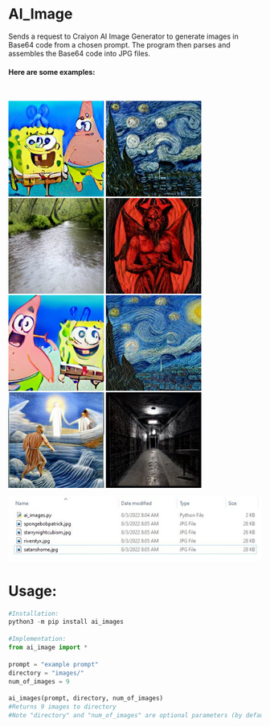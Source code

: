 # AI_Image
Sends a request to Craiyon AI Image Generator to generate images in Base64 code from a chosen prompt. The program then parses and assembles the Base64 code into JPG files.

<h4>Here are some examples:</h4><br />

<p float="center">
  <img src="images/spongebobandpatrickjellyfishing.jpg" width="190" />
  <img src="images/starrynightcubism.jpg" width="190" /> 
  <img src="images/riverstyx.jpg" width="190" />
  <img src="images/satanhome.jpg" width="190" />
  
  <img src="images/spongebobandpatrickjellyfishing2.jpg" width="190" /> 
  <img src="images/starrynightcubism2.jpg" width="190" />
  <img src="images/riverstyx2.jpg" width="190" />
  <img src="images/satanhome2.jpg" width="190" />
</p>

<p align="center">
  <img src="images/ai_files.JPG" width="600" alt="ai_images">
</p>

<h1>Usage:</h1>

```python
#Installation:
python3 -m pip install ai_images

#Implementation:
from ai_image import *

prompt = "example prompt"
directory = "images/"
num_of_images = 9

ai_images(prompt, directory, num_of_images)
#Returns 9 images to directory
#Note "directory" and "num_of_images" are optional parameters (by default, directory="" and num_of_images=9).
```
